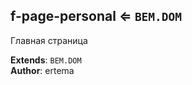 <a name="module_f-page-personal"></a>

## f-page-personal ⇐ <code>BEM.DOM</code>
Главная страница

**Extends**: <code>BEM.DOM</code>  
**Author**: ertema  
